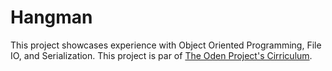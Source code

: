 # Hangman

This project showcases experience with Object Oriented Programming, File IO, and Serialization. This project is par of [The Oden Project's Cirriculum](http://www.theodinproject.com/courses/ruby-programming/lessons/file-i-o-and-serialization?ref=lnav).